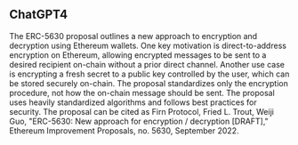 ## ChatGPT4

The ERC-5630 proposal outlines a new approach to encryption and decryption using Ethereum wallets. One key motivation is direct-to-address encryption on Ethereum, allowing encrypted messages to be sent to a desired recipient on-chain without a prior direct channel. Another use case is encrypting a fresh secret to a public key controlled by the user, which can be stored securely on-chain. The proposal standardizes only the encryption procedure, not how the on-chain message should be sent. The proposal uses heavily standardized algorithms and follows best practices for security. The proposal can be cited as Firn Protocol, Fried L. Trout, Weiji Guo, "ERC-5630: New approach for encryption / decryption [DRAFT]," Ethereum Improvement Proposals, no. 5630, September 2022.
